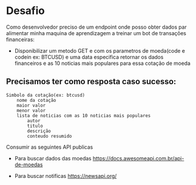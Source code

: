 # Desafio

Como desenvolvedor preciso de um endpoint onde posso obter dados par alimentar minha maquina de aprendizagem a treinar um bot de transações financeiras:
- Disponibilizar um metodo GET e com os parametros de moeda(code e codein ex: BTCUSD) e uma data especifica retornar os dados financeiros e as 10 noticias mais populares para essa cotação de moeda

## Precisamos ter como resposta caso sucesso:

```
Simbolo da cotação(ex: btcusd)
    nome da cotação
    maior valor
    menor valor
    lista de noticias com as 10 noticias mais populares
        autor
        titulo
        descrição
        conteudo resumido
```

Consumir as seguintes API publicas

- Para buscar dados das moedas
https://docs.awesomeapi.com.br/api-de-moedas

- Para buscar notificas 
https://newsapi.org/
